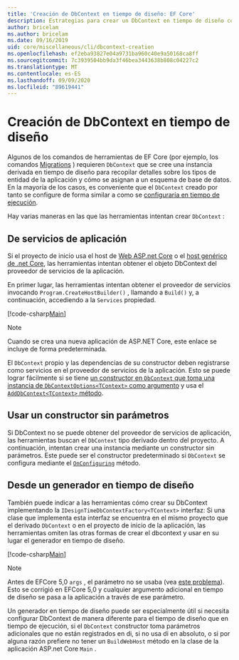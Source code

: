 ```yaml
---
title: 'Creación de DbContext en tiempo de diseño: EF Core'
description: Estrategias para crear un DbContext en tiempo de diseño con Entity Framework Core
author: bricelam
ms.author: bricelam
ms.date: 09/16/2019
uid: core/miscellaneous/cli/dbcontext-creation
ms.openlocfilehash: ef2eba93827e04a9731ba960c40e9a50168ca8ff
ms.sourcegitcommit: 7c3939504bb9da3f46bea3443638b808c04227c2
ms.translationtype: MT
ms.contentlocale: es-ES
ms.lasthandoff: 09/09/2020
ms.locfileid: "89619441"
---
```

# <a name="design-time-dbcontext-creation"></a>Creación de DbContext en tiempo de diseño

Algunos de los comandos de herramientas de EF Core (por ejemplo, los comandos [Migrations][1] ) requieren `DbContext` que se cree una instancia derivada en tiempo de diseño para recopilar detalles sobre los tipos de entidad de la aplicación y cómo se asignan a un esquema de base de datos. En la mayoría de los casos, es conveniente que el `DbContext` creado por tanto se configure de forma similar a como se [configuraría en tiempo de ejecución][2].

Hay varias maneras en las que las herramientas intentan crear `DbContext` :

## <a name="from-application-services"></a>De servicios de aplicación

Si el proyecto de inicio usa el host de [Web ASP.net Core][3] o el [host genérico de .net Core][4], las herramientas intentan obtener el objeto DbContext del proveedor de servicios de la aplicación.

En primer lugar, las herramientas intentan obtener el proveedor de servicios invocando `Program.CreateHostBuilder()` , llamando a `Build()` y, a continuación, accediendo a la `Services` propiedad.

[!code-csharp[Main](../../../../samples/core/Miscellaneous/CommandLine/ApplicationService.cs)]

> [!NOTE]
> Cuando se crea una nueva aplicación de ASP.NET Core, este enlace se incluye de forma predeterminada.

El `DbContext` propio y las dependencias de su constructor deben registrarse como servicios en el proveedor de servicios de la aplicación. Esto se puede lograr fácilmente si se tiene [un constructor en `DbContext` que toma una instancia de `DbContextOptions<TContext>` como argumento][5] y usa el [ `AddDbContext<TContext>` método][6].

## <a name="using-a-constructor-with-no-parameters"></a>Usar un constructor sin parámetros

Si DbContext no se puede obtener del proveedor de servicios de aplicación, las herramientas buscan el `DbContext` tipo derivado dentro del proyecto. A continuación, intentan crear una instancia mediante un constructor sin parámetros. Este puede ser el constructor predeterminado si `DbContext` se configura mediante el [`OnConfiguring`][7] método.

## <a name="from-a-design-time-factory"></a>Desde un generador en tiempo de diseño

También puede indicar a las herramientas cómo crear su DbContext implementando la `IDesignTimeDbContextFactory<TContext>` interfaz: Si una clase que implementa esta interfaz se encuentra en el mismo proyecto que el derivado `DbContext` o en el proyecto de inicio de la aplicación, las herramientas omiten las otras formas de crear el dbcontext y usar en su lugar el generador en tiempo de diseño.

[!code-csharp[Main](../../../../samples/core/Miscellaneous/CommandLine/BloggingContextFactory.cs)]

> [!NOTE]
> Antes de EFCore 5,0 `args` , el parámetro no se usaba (vea [este problema][8]).
> Esto se corrigió en EFCore 5,0 y cualquier argumento adicional en tiempo de diseño se pasa a la aplicación a través de ese parámetro.

Un generador en tiempo de diseño puede ser especialmente útil si necesita configurar DbContext de manera diferente para el tiempo de diseño que en tiempo de ejecución, si el `DbContext` constructor toma parámetros adicionales que no están registrados en di, si no usa di en absoluto, o si por alguna razón prefiere no tener un `BuildWebHost` método en la clase de la aplicación ASP.net Core `Main` .

  [1]: xref:core/managing-schemas/migrations/index
  [2]: xref:core/miscellaneous/configuring-dbcontext
  [3]: /aspnet/core/fundamentals/host/web-host
  [4]: /aspnet/core/fundamentals/host/generic-host
  [5]: xref:core/miscellaneous/configuring-dbcontext#constructor-argument
  [6]: xref:core/miscellaneous/configuring-dbcontext#using-dbcontext-with-dependency-injection
  [7]: xref:core/miscellaneous/configuring-dbcontext#onconfiguring
  [8]: https://github.com/aspnet/EntityFrameworkCore/issues/8332
